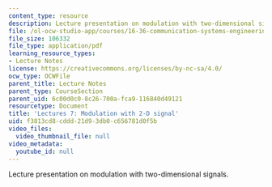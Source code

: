 ```yaml
---
content_type: resource
description: Lecture presentation on modulation with two-dimensional signals.
file: /ol-ocw-studio-app/courses/16-36-communication-systems-engineering-spring-2009/f3813cd8cddd21d93db0c656781d0f5b_MIT16_36s09_lec07.pdf
file_size: 106332
file_type: application/pdf
learning_resource_types:
- Lecture Notes
license: https://creativecommons.org/licenses/by-nc-sa/4.0/
ocw_type: OCWFile
parent_title: Lecture Notes
parent_type: CourseSection
parent_uid: 6c00d0c0-8c26-700a-fca9-116840d49121
resourcetype: Document
title: 'Lectures 7: Modulation with 2-D signal'
uid: f3813cd8-cddd-21d9-3db0-c656781d0f5b
video_files:
  video_thumbnail_file: null
video_metadata:
  youtube_id: null
---
```

Lecture presentation on modulation with two-dimensional signals.